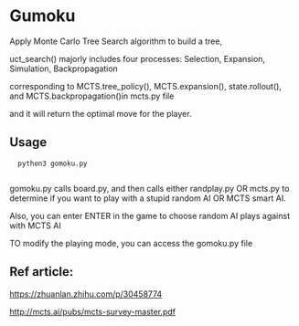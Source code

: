 # Gumoku


Apply Monte Carlo Tree Search algorithm to build a tree,

uct_search() majorly includes four processes: Selection,  Expansion,    Simulation,   Backpropagation

corresponding to MCTS.tree_policy(), MCTS.expansion(), state.rollout(), and MCTS.backpropagation()in mcts.py file

and it will return the optimal move for the player. 

## Usage

```
  python3 gomoku.py
 
```
gomoku.py calls board.py, and then calls either randplay.py OR mcts.py to determine
if you want to play with a stupid random AI OR MCTS smart AI. 

Also, you can enter ENTER in the game to choose random AI plays against with MCTS AI

TO modify the playing mode, you can access the gomoku.py file


## Ref article:
https://zhuanlan.zhihu.com/p/30458774

http://mcts.ai/pubs/mcts-survey-master.pdf

